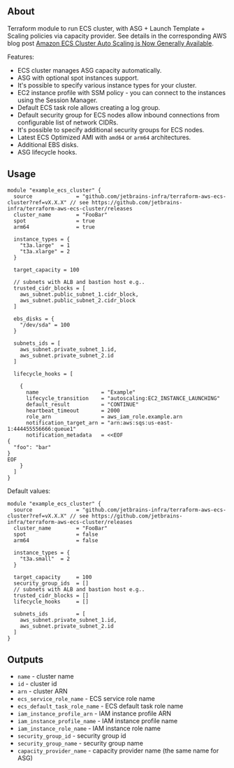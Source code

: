 ## About

Terraform module to run ECS cluster, with ASG + Launch Template + Scaling policies via capacity provider.
See details in the corresponding AWS blog post [Amazon ECS Cluster Auto Scaling is Now Generally Available](https://aws.amazon.com/ru/blogs/aws/aws-ecs-cluster-auto-scaling-is-now-generally-available/).

Features:

* ECS cluster manages ASG capacity automatically.
* ASG with optional spot instances support.
* It's possible to specify various instance types for your cluster.
* EC2 instance profile with SSM policy - you can connect to the instances using the Session Manager.
* Default ECS task role allows creating a log group.
* Default security group for ECS nodes allow inbound connections from configurable list of network CIDRs.
* It's possible to specify additional security groups for ECS nodes.
* Latest ECS Optimized AMI with `amd64` or `arm64` architectures.
* Additional EBS disks.
* ASG lifecycle hooks.

## Usage

```hcl
module "example_ecs_cluster" {
  source              = "github.com/jetbrains-infra/terraform-aws-ecs-cluster?ref=vX.X.X" // see https://github.com/jetbrains-infra/terraform-aws-ecs-cluster/releases
  cluster_name        = "FooBar"
  spot                = true
  arm64               = true

  instance_types = {
    "t3a.large"  = 1
    "t3a.xlarge" = 2
  }

  target_capacity = 100

  // subnets with ALB and bastion host e.g..
  trusted_cidr_blocks = [
    aws_subnet.public_subnet_1.cidr_block,
    aws_subnet.public_subnet_2.cidr_block
  ]

  ebs_disks = {
    "/dev/sda" = 100
  }

  subnets_ids = [
    aws_subnet.private_subnet_1.id,
    aws_subnet.private_subnet_2.id
  ]

  lifecycle_hooks = [

    {
      name                    = "Example"
      lifecycle_transition    = "autoscaling:EC2_INSTANCE_LAUNCHING"
      default_result          = "CONTINUE"
      heartbeat_timeout       = 2000
      role_arn                = aws_iam_role.example.arn
      notification_target_arn = "arn:aws:sqs:us-east-1:444455556666:queue1"
      notification_metadata   = <<EOF
{
  "foo": "bar"
}
EOF
    }
  ]
}
```

Default values:

```hcl
module "example_ecs_cluster" {
  source              = "github.com/jetbrains-infra/terraform-aws-ecs-cluster?ref=vX.X.X" // see https://github.com/jetbrains-infra/terraform-aws-ecs-cluster/releases
  cluster_name        = "FooBar"
  spot                = false
  arm64               = false

  instance_types = {
    "t3a.small"  = 2
  }

  target_capacity     = 100
  security_group_ids  = []
  // subnets with ALB and bastion host e.g..
  trusted_cidr_blocks = []
  lifecycle_hooks     = []

  subnets_ids         = [
    aws_subnet.private_subnet_1.id,
    aws_subnet.private_subnet_2.id
  ]
}
```

## Outputs

* `name` - cluster name
* `id` - cluster id
* `arn` - cluster ARN
* `ecs_service_role_name` - ECS service role name
* `ecs_default_task_role_name` - ECS default task role name
* `iam_instance_profile_arn` - IAM instance profile ARN
* `iam_instance_profile_name` -  IAM instance profile name
* `iam_instance_role_name` - IAM instance role name
* `security_group_id` - security group id
* `security_group_name` - security group name
* `capacity_provider_name` - capacity provider name (the same name for ASG)
